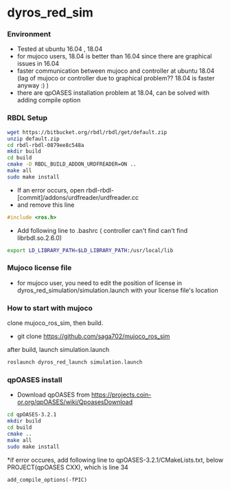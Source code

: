 # dyros_red_sim

### Environment ###
* Tested at ubuntu 16.04 , 18.04
* for mujoco users, 18.04 is better than 16.04 since there are graphical issues in 16.04
* faster communication between mujoco and controller at ubuntu 18.04 (lag of mujoco or controller due to graphical problem?? 18.04 is faster anyway :) )
* there are qpOASES installation problem at 18.04, can be solved with adding compile option


### RBDL Setup ###
```sh
wget https://bitbucket.org/rbdl/rbdl/get/default.zip
unzip default.zip
cd rbdl-rbdl-0879ee8c548a
mkdir build
cd build
cmake -D RBDL_BUILD_ADDON_URDFREADER=ON ..
make all
sudo make install
```
* If an error occurs, open rbdl-rbdl-[commit]/addons/urdfreader/urdfreader.cc
* and remove this line
```cpp
#include <ros.h>
```
* Add following line to .bashrc ( controller can't find can't find librbdl.so.2.6.0) 
```sh
export LD_LIBRARY_PATH=$LD_LIBRARY_PATH:/usr/local/lib
```


### Mujoco license file ###
* for mujoco user, you need to edit the position of license in dyros_red_simulation/simulation.launch with your license file's location

### How to start with mujoco ###
clone mujoco_ros_sim, then build. 
* git clone https://github.com/saga702/mujoco_ros_sim

after build, launch simulation.launch 
```sh
roslaunch dyros_red_launch simulation.launch 
```

### qpOASES install ###
* Download qpOASES from https://projects.coin-or.org/qpOASES/wiki/QpoasesDownload
```sh
cd qpOASES-3.2.1
mkdir build
cd build
cmake ..
make all
sudo make install
```

*if error occures, add following line to qpOASES-3.2.1/CMakeLists.txt, below PROJECT(qpOASES CXX), which is line 34

```
add_compile_options(-fPIC)
```
